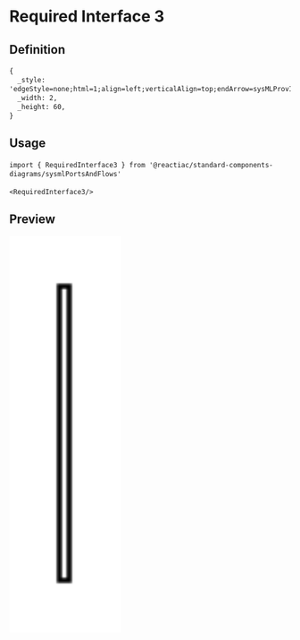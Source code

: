 # Required Interface 3

## Definition

```
{
  _style: 'edgeStyle=none;html=1;align=left;verticalAlign=top;endArrow=sysMLProvInt;endSize=12;exitX=0;exitY=0.5;',
  _width: 2,
  _height: 60,
}
```

## Usage

```
import { RequiredInterface3 } from '@reactiac/standard-components-diagrams/sysmlPortsAndFlows'

<RequiredInterface3/>
```

## Preview

<img src="./required-interface-3.png" width="200"/>
